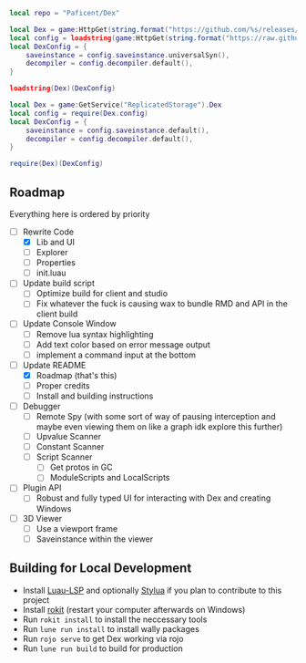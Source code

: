 ```lua
local repo = "Paficent/Dex"

local Dex = game:HttpGet(string.format("https://github.com/%s/releases/latest/download/Dex.luau", repo))
local config = loadstring(game:HttpGet(string.format("https://raw.githubusercontent.com/%s/main/src/config.luau", repo)))(1)
local DexConfig = {
    saveinstance = config.saveinstance.universalSyn(),
    decompiler = config.decompiler.default(),
}

loadstring(Dex)(DexConfig)
```

```lua
local Dex = game:GetService("ReplicatedStorage").Dex
local config = require(Dex.config)
local DexConfig = {
    saveinstance = config.saveinstance.default(),
    decompiler = config.decompiler.default(),
}

require(Dex)(DexConfig)
```

## Roadmap

Everything here is ordered by priority

- [ ] Rewrite Code
  - [x] Lib and UI
  - [ ] Explorer
  - [ ] Properties
  - [ ] init.luau
- [ ] Update build script
  - [ ] Optimize build for client and studio
  - [ ] Fix whatever the fuck is causing wax to bundle RMD and API in the client build
- [ ] Update Console Window
  - [ ] Remove lua syntax highlighting
  - [ ] Add text color based on error message output
  - [ ] implement a command input at the bottom
- [ ] Update README
  - [x] Roadmap (that's this)
  - [ ] Proper credits
  - [ ] Install and building instructions
- [ ] Debugger
  - [ ] Remote Spy (with some sort of way of pausing interception and maybe even viewing them on like a graph idk explore this further)
  - [ ] Upvalue Scanner
  - [ ] Constant Scanner
  - [ ] Script Scanner
    - [ ] Get protos in GC
    - [ ] ModuleScripts and LocalScripts
- [ ] Plugin API
  - [ ] Robust and fully typed UI for interacting with Dex and creating Windows
- [ ] 3D Viewer
  - [ ] Use a viewport frame
  - [ ] Saveinstance within the viewer

## Building for Local Development

- Install [Luau-LSP](https://github.com/JohnnyMorganz/luau-lsp) and optionally [Stylua](https://marketplace.visualstudio.com/items?itemName=JohnnyMorganz.stylua) if you plan to contribute to this project
- Install [rokit](https://github.com/rojo-rbx/rokit/releases/latest) (restart your computer afterwards on Windows)
- Run `rokit install` to install the neccessary tools
- Run `lune run install` to install wally packages
- Run `rojo serve` to get Dex working via rojo
- Run `lune run build` to build for production
